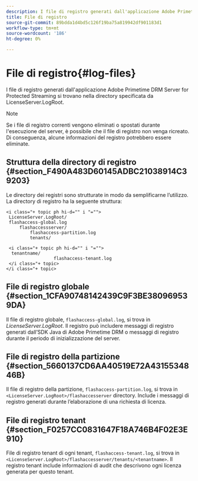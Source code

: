 ```yaml
---
description: I file di registro generati dall'applicazione Adobe Primetime DRM Server for Protected Streaming si trovano nella directory specificata da LicenseServer.LogRoot.
title: File di registro
source-git-commit: 89bdda1d4bd5c126f19ba75a819942df901183d1
workflow-type: tm+mt
source-wordcount: '186'
ht-degree: 0%

---
```



# File di registro{#log-files}

I file di registro generati dall&#39;applicazione Adobe Primetime DRM Server for Protected Streaming si trovano nella directory specificata da LicenseServer.LogRoot.

>[!NOTE]
>
>Se i file di registro correnti vengono eliminati o spostati durante l&#39;esecuzione del server, è possibile che il file di registro non venga ricreato. Di conseguenza, alcune informazioni del registro potrebbero essere eliminate.

## Struttura della directory di registro {#section_F490A483D60145ADBC21038914C39203}

Le directory dei registri sono strutturate in modo da semplificarne l’utilizzo. La directory di registro ha la seguente struttura:

```
<i class="+ topic ph hi-d="" i "="">
 LicenseServer.LogRoot/ 
 flashaccess-global.log 
     flashaccessserver/ 
         flashaccess-partition.log 
         tenants/ 
             
 <i class="+ topic ph hi-d="" i "="">
  tenantname/ 
                  flashaccess-tenant.log
 </i class="+ topic>
</i class="+ topic>
```

## File di registro globale {#section_1CFA90748142439C9F3BE380969539DA}

Il file di registro globale, `flashaccess-global.log`, si trova in *LicenseServer.LogRoot*. Il registro può includere messaggi di registro generati dall’SDK Java di Adobe Primetime DRM o messaggi di registro durante il periodo di inizializzazione del server.

## File di registro della partizione {#section_5660137CD6AA40519E72A4315534846B}

Il file di registro della partizione, `flashaccess-partition.log`, si trova in `<LicenseServer.LogRoot>/flashaccesserver` directory. Include i messaggi di registro generati durante l’elaborazione di una richiesta di licenza.

## File di registro tenant {#section_F0257CC0831647F18A746B4F02E3E910}

File di registro tenant di ogni tenant, `flashaccess-tenant.log`, si trova in `<LicenseServer.LogRoot>/flashaccesserver/tenants/<tenantname>`. Il registro tenant include informazioni di audit che descrivono ogni licenza generata per questo tenant.

